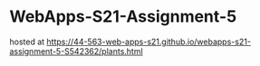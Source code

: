 # WebApps-S21-Assignment-5
hosted at 
 https://44-563-web-apps-s21.github.io/webapps-s21-assignment-5-S542362/plants.html
